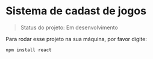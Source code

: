 <h1> Sistema de cadast de jogos </h1>

> Status do projeto: Em desenvolvimento

Para rodar esse projeto na sua máquina, por favor  digite:

```
npm install react
```
